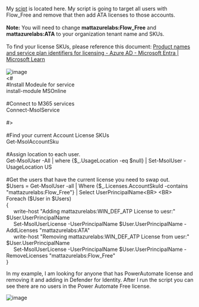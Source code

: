 My [scipt](https://github.com/mattnovitsch/M365/blob/main/Add-RemoveLicenses/Add-RemoveLicenses.ps1) is located here. My script is going to target all users with Flow_Free and remove that then add ATA licenses to those accounts.<BR>
<BR>
**Note:** You will need to change **mattazurelabs:Flow_Free** and **mattazurelabs:ATA** to your organization tenant name and SKUs.<BR>
<BR>
To find your license SKUs, please reference this document: [Product names and service plan identifiers for licensing - Azure AD - Microsoft Entra | Microsoft Learn](https://learn.microsoft.com/en-us/azure/active-directory/enterprise-users/licensing-service-plan-reference)<BR>
<BR>
![image](https://user-images.githubusercontent.com/61195587/215581699-ab7f5b48-6e92-4383-b827-becb88c221e8.png)
<BR>
<#<BR>
#Install Modeule for service<BR>
install-module MSOnline<BR>
<BR>
#Connect to M365 services<BR>
Connect-MsolService<BR>
<BR>
#><BR>
<BR>
#Find your current Account License SKUs<BR>
Get-MsolAccountSku <BR>
<BR>
#Assign location to each user.<BR>
Get-MsolUser -All | where {$_.UsageLocation -eq $null} | Set-MsolUser -UsageLocation US<BR>
<BR>
#Get the users that have the current license you need to swap out.<BR>
$Users = Get-MsolUser -all | Where {$_.Licenses.AccountSkuId -contains "mattazurelabs:Flow_Free"} | Select UserPrincipalName<BR>
<BR>
Foreach ($User in $Users)<BR>
{<BR>
&nbsp;&nbsp;&nbsp;&nbsp;&nbsp;write-host "Adding mattazurelabs:WIN_DEF_ATP License to uesr:" $User.UserPrincipalName <BR>
&nbsp;&nbsp;&nbsp;&nbsp;&nbsp;Set-MsolUserLicense -UserPrincipalName $User.UserPrincipalName -AddLicenses "mattazurelabs:ATA"<BR>
&nbsp;&nbsp;&nbsp;&nbsp;&nbsp;write-host "Removing mattazurelabs:WIN_DEF_ATP License from uesr:" $User.UserPrincipalName<BR>
&nbsp;&nbsp;&nbsp;&nbsp;&nbsp;Set-MsolUserLicense -UserPrincipalName $User.UserPrincipalName -RemoveLicenses "mattazurelabs:Flow_Free"<BR>
} <BR>
 
In my example, I am looking for anyone that has PowerAutomate license and removing it and adding in Defender for Identity. After I run the script you can see there are no users in the Power Automate Free license.<BR>

![image](https://user-images.githubusercontent.com/61195587/215581739-c5cc3727-6b73-417f-9456-40e5522d38a9.png)

